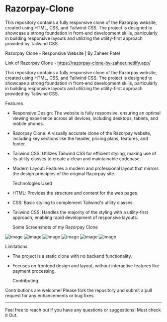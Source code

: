 # Razorpay-Clone
This repository contains a fully responsive clone of the Razorpay website, created using HTML, CSS, and Tailwind CSS. The project is designed to showcase a strong foundation in front-end development skills, particularly in building responsive layouts and utilizing the utility-first approach provided by Tailwind CSS.

Razorpay Clone - Responsive Website | By Zaheer Patel

Link of Razorpay Clone - https://razorpay-clone-by-zaheer.netlify.app/

This repository contains a fully responsive clone of the Razorpay website, created using HTML, CSS, and Tailwind CSS. The project is designed to showcase a strong foundation in front-end development skills, particularly in building responsive layouts and utilizing the utility-first approach provided by Tailwind CSS.

 Features

- Responsive Design: The website is fully responsive, ensuring an optimal viewing experience across all devices, including desktops, tablets, and mobile phones.
- Razorpay Clone: A visually accurate clone of the Razorpay website, including key sections like the header, pricing plans, features, and footer.
- Tailwind CSS: Utilizes Tailwind CSS for efficient styling, making use of its utility classes to create a clean and maintainable codebase.
- Modern Layout: Features a modern and professional layout that mirrors the design principles of the original Razorpay site.

  Technologies Used
  
- HTML: Provides the structure and content for the web pages.
- CSS: Basic styling to complement Tailwind's utility classes.
- Tailwind CSS: Handles the majority of the styling with a utility-first approach, enabling rapid development of responsive layouts.

  Some Screenshots of my Razorpay Clone

![image](https://github.com/user-attachments/assets/d8b034cb-e21e-4215-87f3-ebc7b20d1dae)
![image](https://github.com/user-attachments/assets/40cbe0a3-f24e-4049-b6d7-20c1f2e65b25)
![image](https://github.com/user-attachments/assets/3b823c81-bf6b-4460-8d3d-2582eaec78dc)
![image](https://github.com/user-attachments/assets/6fdc1496-d4ea-42bc-b561-e80b761198df)
![image](https://github.com/user-attachments/assets/16d1d253-a17c-4b23-910b-1f3e8fa27980)
![image](https://github.com/user-attachments/assets/334c03cb-39e7-42e3-b8ea-7d3f7c124e2a)

  Limitations

- The project is a static clone with no backend functionality.
- Focuses on frontend design and layout, without interactive features like payment processing.

  Contributing

Contributions are welcome! Please fork the repository and submit a pull request for any enhancements or bug fixes.

_________________________________________________________________________________________________________________________________________________________________________________________________________________________________________________________________________________________________________________________

Feel free to reach out if you have any questions or suggestions! Must check it Out.
